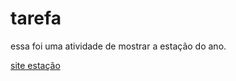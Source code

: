# tarefa
 essa foi uma atividade de mostrar a estação do ano.

 <a href="https://tonetlucas.github.io/tarefa/">site estação</a>
